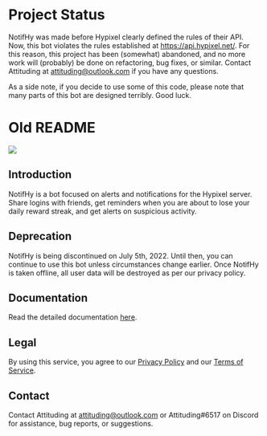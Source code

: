 # Project Status

NotifHy was made before Hypixel clearly defined the rules of their API. Now, this bot violates the rules established at https://api.hypixel.net/. For this reason, this project has been (somewhat) abandoned, and no more work will (probably) be done on refactoring, bug fixes, or similar. Contact Attituding at [attituding@outlook.com](mailto:attituding@outlook.com "attituding@outlook.com") if you have any questions.

As a side note, if you decide to use some of this code, please note that many parts of this bot are designed terribly. Good luck.

# Old README

[![](https://i.imgur.com/EpnBH0u.png)](https://youtu.be/_yAVuZBMcdk, "Trailer")

## Introduction
NotifHy is a bot focused on alerts and notifications for the Hypixel server. Share logins with friends, get reminders when you are about to lose your daily reward streak, and get alerts on suspicious activity.

## Deprecation
NotifHy is being discontinued on July 5th, 2022. Until then, you can continue to use this bot unless circumstances change earlier. Once NotifHy is taken offline, all user data will be destroyed as per our privacy policy.

## Documentation
Read the detailed documentation [here](https://attituding.github.io/notifhy/ "Documentation").

## Legal
By using this service, you agree to our [Privacy Policy](https://attituding.github.io/notifhy/legal/privacy-policy/ "Privacy Policy") and our [Terms of Service](https://attituding.github.io/notifhy/legal/terms-of-service/ "Terms of Service").

## Contact
Contact Attituding at [attituding@outlook.com](mailto:attituding@outlook.com "attituding@outlook.com") or Attituding#6517 on Discord for assistance, bug reports, or suggestions.
